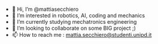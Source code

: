 - 👋 Hi, I’m @mattiasecchiero
- 👀 I’m interested in robotics, AI, coding and mechanics
- 🌱 I’m currently studying mechatronics engineering
- 💞️ I’m looking to collaborate on some BIG project ;)
- 📫 How to reach me : mattia.secchiero@studenti.unipd.it

<!---
mattiasecchiero/mattiasecchiero is a ✨ special ✨ repository because its `README.md` (this file) appears on your GitHub profile.
You can click the Preview link to take a look at your changes.
--->
